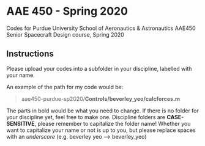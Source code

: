 # AAE 450 - Spring 2020
Codes for Purdue University School of Aeronautics &amp; Astronautics AAE450 Senior Spacecraft Design course, Spring 2020

## Instructions
Please upload your codes into a subfolder in your discipline, labelled with your name. 

An example of the path for my code would be:

> aae450-purdue-sp2020/**Controls/beverley_yeo/calcforces.m**
    
The parts in bold would be what you need to change.
If there is no folder for your discipline yet, feel free to make one.
Discipline folders are **CASE-SENSITIVE**, please remember to capitalize the folder name! 
Whether you want to capitalize your name or not is up to you, but please replace spaces with an *underscore* (e.g. beverley yeo --> beverley_yeo)
